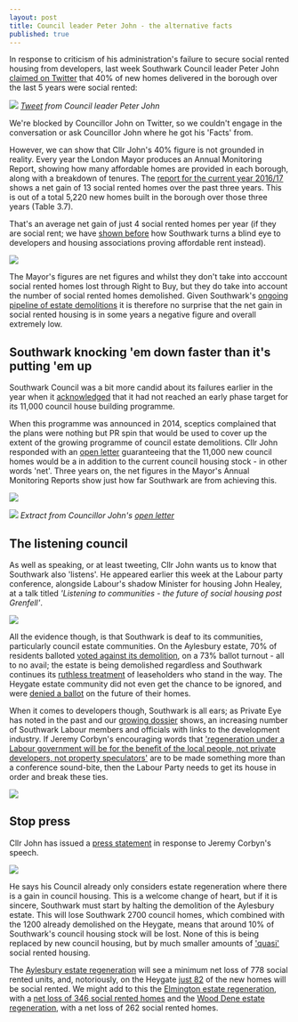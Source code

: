 ```yaml
---
layout: post
title: Council leader Peter John - the alternative facts
published: true
---
```

In response to criticism of his administration's failure to secure social rented housing from developers, last week Southwark Council leader Peter John [claimed on Twitter](https://twitter.com/peterjohn6/status/910181725187305472) that 40% of new homes delivered in the borough over the last 5 years were social rented:

![](http://35percent.org/img/pjfactsthread.png)
*[Tweet](https://twitter.com/peterjohn6/status/910181725187305472) from Council leader Peter John*

We're blocked by Councillor John on Twitter, so we couldn't engage in the conversation or ask Councillor John where he got his 'Facts' from.

However, we can show that Cllr John's 40% figure is not grounded in reality. Every year the London Mayor produces an Annual Monitoring Report, showing how many affordable homes are provided in each borough, along with a breakdown of tenures. The [report for the current year 2016/17](https://www.london.gov.uk/sites/default/files/amr_13.pdf) shows a net gain of 13 social rented homes over the past three years. This is out of a total 5,220 new homes built in the borough over those three years (Table 3.7). 

That's an average net gain of just 4 social rented homes per year (if they are social rent; we have [shown before](/redefining-social-rent) how Southwark turns a blind eye to developers and housing associations proving affordable rent instead).

![](http://35percent.org/img/amr13.png)

The Mayor's figures are net figures and whilst they don't take into acccount social rented homes lost through Right to Buy, but they do take into account the number of social rented homes demolished. Given Southwark's [ongoing pipeline of estate demolitions](http://35percent.org/the-southwark-clearances/) it is therefore no surprise that the net gain in social rented housing is in some years a negative figure and overall extremely low. 

## Southwark knocking 'em down faster than it's putting 'em up
Southwark Council was a bit more candid about its failures earlier in the year when it [acknowledged](https://www.southwarknews.co.uk/news/council-admits-will-miss-target-build-1500-new-council-homes-2018/) that it had not reached an early phase target for its 11,000 council house building programme.

When this programme was announced in 2014, sceptics complained that the plans were nothing but PR spin that would be used to cover up the extent of the growing programme of council estate demolitions.  Cllr John responded with an [open letter](http://35percent.org/img/pj11000councilhomesletter.pdf) guaranteeing that the 11,000 new council homes would be a in addition to the current council housing stock - in other words 'net'.  Three years on, the net figures in the Mayor's Annual Monitoring Reports show just how far Southwark are from achieving this.

![](http://crappistmartin.github.io/images/SN1100homes.png)

![](http://35percent.org/img/pj11000councilhomesletter.png)
*Extract from Councillor John's [open letter](/img/pj11000councilhomesletter.pdf)*

## The listening council
As well as speaking, or at least tweeting, Cllr John wants us to know that Southwark also 'listens'.  He appeared earlier this week at the Labour party conference, alongside Labour's shadow Minister for housing John Healey, at a talk titled _'Listening to communities - the future of social housing post Grenfell'_.

![](http://35percent.org/img/lpc.png)

All the evidence though, is that Southwark is deaf to its communities, particularly council estate communities.  On the Aylesbury estate, 70% of residents balloted [voted against its demolition](https://www.theguardian.com/society/2001/dec/27/1), on a 73% ballot turnout - all to no avail; the estate is being demolished regardless and Southwark continues its [ruthless treatment](http://35percent.org/2017-05-08-aylesbury-cpo-what-has-really-happened/) of leaseholders who stand in the way. The Heygate estate community did not even get the chance to be ignored, and were [denied a ballot](http://heygate.github.io/img/councilrulesoutvote.pdf) on the future of their homes.

When it comes to developers though, Southwark is all ears; as Private Eye has noted in the past and our [growing dossier](http://35percent.org/revolving-doors) shows, an increasing number of Southwark Labour members and officials with links to the development industry. If Jeremy Corbyn's encouraging words that ['regeneration under a Labour government will be for the benefit of the local people, not private developers, not property speculators'](https://www.totalpolitics.com/articles/news/jeremy-corbyn%E2%80%99s-2017-labour-conference-speech-full-transcript) are to be made something more than a conference sound-bite, then the Labour Party needs to get its house in order and break these ties.

![](http://35percent.org/img/private-eye-southwark-council-developers.png)

## Stop press
Cllr John has issued a [press statement](http://southwarklabour.co.uk/latest-news/southwark/news.aspx?p=102392) in response to Jeremy Corbyn's speech.

![](http://35percent.org/img/statementpjestateballots.jpg)

He says his Council already only considers estate regeneration where there is a gain in council housing. This is a welcome change of heart, but if it is sincere, Southwark must start by halting the demolition of the Aylesbury estate.  This will lose Southwark 2700 council homes, which combined with the 1200 already demolished on the Heygate, means that around 10% of Southwark's council housing stock will be lost.  None of this is being replaced by new council housing, but by much smaller amounts of ['quasi'](http://35percent.org/redefining-social-rent/) social rented housing. 

The [Aylesbury estate regeneration](http://35percent.org/aylesbury-estate/) will see a minimum net loss of 778 social rented units, and, notoriously, on the Heygate [just 82](http://35percent.org/affordable-housing/) of the new homes will be social rented.  We might add to this the [Elmington estate regeneration](http://35percent.org/elmington-estate-regeneration/), with a [net loss of 346 social rented homes](https://southwarknotes.wordpress.com/tag/elmington-estate/) and the [Wood Dene estate regeneration](http://35percent.org/wood-dene-estate-regeneration/), with a net loss of 262 social rented homes.
